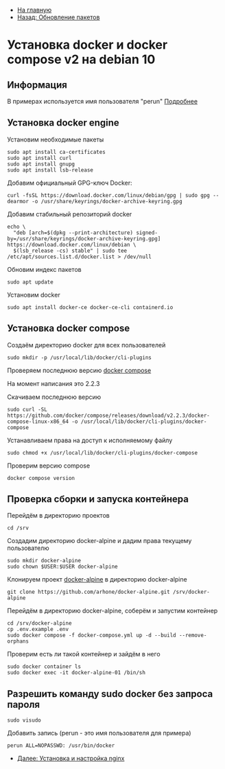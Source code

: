 * [На главную](README.md)
* [Назад: Обновление пакетов](update.md)

# Установка docker и docker compose v2 на debian 10

## Информация
В примерах используется имя пользователя "perun" [Подробнее](user.md)

## Установка docker engine

Установим необходимые пакеты
```
sudo apt install ca-certificates
sudo apt install curl
sudo apt install gnupg
sudo apt install lsb-release
```

Добавим официальный GPG-ключ Docker:
```
curl -fsSL https://download.docker.com/linux/debian/gpg | sudo gpg --dearmor -o /usr/share/keyrings/docker-archive-keyring.gpg
```

Добавим стабильный репозиторий docker
```
echo \
  "deb [arch=$(dpkg --print-architecture) signed-by=/usr/share/keyrings/docker-archive-keyring.gpg] https://download.docker.com/linux/debian \
  $(lsb_release -cs) stable" | sudo tee /etc/apt/sources.list.d/docker.list > /dev/null
```

Обновим индекс пакетов
```
sudo apt update
```

Установим docker
```
sudo apt install docker-ce docker-ce-cli containerd.io
```

## Установка docker compose
Создаём директорию docker для всех пользователей
```
sudo mkdir -p /usr/local/lib/docker/cli-plugins
```

Проверяем последнюю версию [docker compose](https://github.com/docker/compose/releases)

На момент написания это 2.2.3

Скачиваем последнюю версию
```
sudo curl -SL https://github.com/docker/compose/releases/download/v2.2.3/docker-compose-linux-x86_64 -o /usr/local/lib/docker/cli-plugins/docker-compose
```

Устанавливаем права на доступ к исполняемому файлу
```
sudo chmod +x /usr/local/lib/docker/cli-plugins/docker-compose
```

Проверим версию compose
```
docker compose version
```

## Проверка сборки и запуска контейнера

Перейдём в директорию проектов
```
cd /srv
```

Создадим директорию docker-alpine и дадим права текущему пользователю
```
sudo mkdir docker-alpine
sudo chown $USER:$USER docker-alpine
```

Клонируем проект [docker-alpine](https://github.com/arhone/docker-alpine) в директорию docker-alpine
```
git clone https://github.com/arhone/docker-alpine.git /srv/docker-alpine
```

Перейдём в директорию docker-alpine, соберём и запустим контейнер
```
cd /srv/docker-alpine
cp .env.example .env
sudo docker compose -f docker-compose.yml up -d --build --remove-orphans
```

Проверим есть ли такой контейнер и зайдём в него
```
sudo docker container ls
sudo docker exec -it docker-alpine-01 /bin/sh
```

## Разрешить команду sudo docker без запроса пароля 
```
sudo visudo
```
Добавить запись (perun - это имя пользователя для примера)
```
perun ALL=NOPASSWD: /usr/bin/docker
```

* [Далее: Установка и настройка nginx](nginx.md)